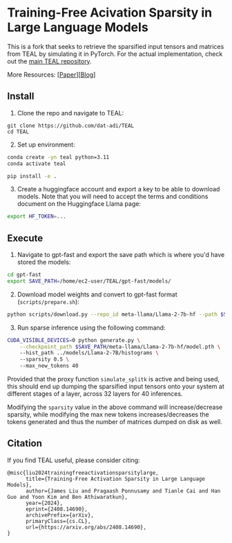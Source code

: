 # Training-Free Acivation Sparsity in Large Language Models


This is a fork that seeks to retrieve the sparsified input tensors and matrices from TEAL by simulating it in PyTorch.
For the actual implementation, check out the [main TEAL repository](https://github.com/FasterDecoding/TEAL/).

More Resources:
[[Paper](https://www.arxiv.org/abs/2408.14690)][[Blog](https://www.together.ai/blog/teal-training-free-activation-sparsity-in-large-language-models)]

## Install

1. Clone the repo and navigate to TEAL:

```
git clone https://github.com/dat-adi/TEAL
cd TEAL
```

2. Set up environment:


```bash
conda create -yn teal python=3.11
conda activate teal

pip install -e .
```

3. Create a huggingface account and export a key to be able to download models. Note that you will need to accept the terms and conditions document on the Huggingface Llama page:

```bash
export HF_TOKEN=...
```

## Execute

1. Navigate to gpt-fast and export the save path which is where you'd have stored the models:

```bash
cd gpt-fast
export SAVE_PATH=/home/ec2-user/TEAL/gpt-fast/models/
```

2. Download model weights and convert to gpt-fast format (`scripts/prepare.sh`):
```bash
python scripts/download.py --repo_id meta-llama/Llama-2-7b-hf --path $SAVE_PATH && python scripts/convert_hf_checkpoint.py --checkpoint_dir $SAVE_PATH/meta-llama/Llama-2-7b-hf
```

3. Run sparse inference using the following command:

```bash
CUDA_VISIBLE_DEVICES=0 python generate.py \
    --checkpoint_path $SAVE_PATH/meta-llama/Llama-2-7b-hf/model.pth \ 
    --hist_path ../models/Llama-2-7B/histograms \ 
    --sparsity 0.5 \ 
    --max_new_tokens 40
```

Provided that the proxy function `simulate_splitk` is active and being used, this should end up dumping the sparsified input tensors onto your system at different stages of a layer, across 32 layers for 40 inferences.

Modifying the `sparsity` value in the above command will increase/decrease sparsity, while modifying the max new tokens increases/decreases the tokens generated and thus the number of matrices dumped on disk as well.

## Citation

If you find TEAL useful, please consider citing:

```
@misc{liu2024trainingfreeactivationsparsitylarge,
      title={Training-Free Activation Sparsity in Large Language Models}, 
      author={James Liu and Pragaash Ponnusamy and Tianle Cai and Han Guo and Yoon Kim and Ben Athiwaratkun},
      year={2024},
      eprint={2408.14690},
      archivePrefix={arXiv},
      primaryClass={cs.CL},
      url={https://arxiv.org/abs/2408.14690}, 
}
```
